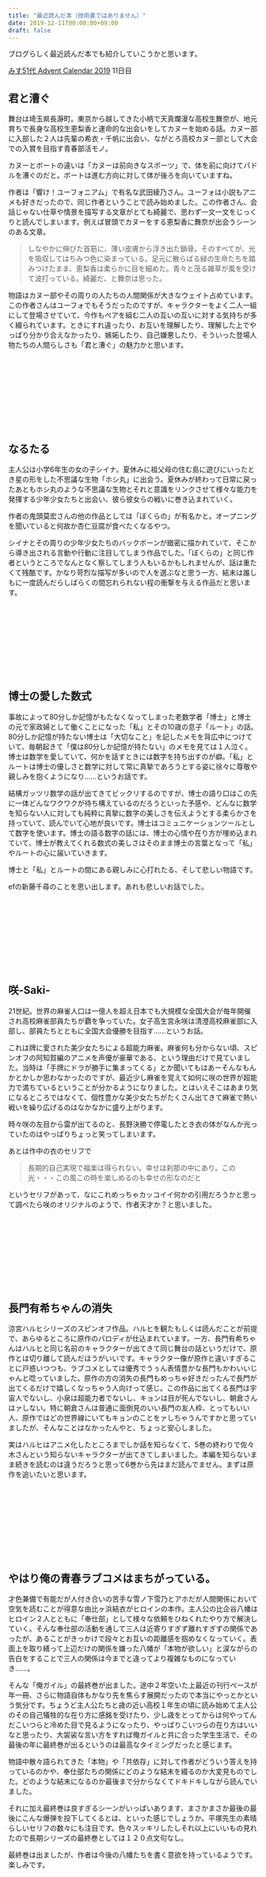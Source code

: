 ```yaml
---
title: "最近読んだ本（技術書ではありません）"
date: 2019-12-11T00:00:00+09:00
draft: false
---
```


ブログらしく最近読んだ本でも紹介していこうかと思います。

[みす51代 Advent Calendar 2019](https://adventar.org/calendars/3868) 11日目

<!--more-->

## 君と漕ぐ
舞台は埼玉県長瀞町。東京から越してきた小柄で天真爛漫な高校生舞奈が、地元育ちで長身な高校生恵梨香と運命的な出会いをしてカヌーを始める話。カヌー部に入部した２人は先輩の希衣・千帆に出会い、ながとろ高校カヌー部として大会での入賞を目指す青春部活モノ。

カヌーとボートの違いは「カヌーは前向きなスポーツ」で、体を前に向けてパドルを漕ぐのだと。ボートは進む方向に対して体が後ろを向いていますね。

作者は「響け！ユーフォニアム」で有名な武田綾乃さん。ユーフォは小説もアニメも好きだったので、同じ作者ということで読み始めました。この作者さん、会話じゃない仕草や情景を描写する文章がとても綺麗で、思わず一文一文をじっくりと読んでしまいます。例えば冒頭でカヌーをする恵梨香に舞奈が出会うシーンのある文章。
> しなやかに伸びた首筋に、薄い皮膚から浮き出た鎖骨。そのすべてが、光を吸収してはちみつ色に染まっている。足元に散らばる緑の生命たちを踏みつけたまま、恵梨香は柔らかに目を細めた。青々と茂る雑草が風を受けて波打っている。綺麗だ、と舞奈は思った。

物語はカヌー部やその周りの人たちの人間関係が大きなウェイト占めています。この作者さんはユーフォでもそうだったのですが、キャラクターをよく二人一組にして登場させていて、今作もペアを組む二人の互いの互いに対する気持ちが多く綴られています。ときにすれ違ったり、お互いを理解したり、理解した上でやっぱり分かり合えなかったり、嫉妬したり、自己嫌悪したり、そういった登場人物たちの人間らしさも「君と漕ぐ」の魅力かと思います。

<div class="iframely-embed"><div class="iframely-responsive" style="height: 140px; padding-bottom: 0;"><a href="https://www.amazon.co.jp/%25E5%2590%259B%25E3%2581%25A8%25E6%25BC%2595%25E3%2581%2590-%25E3%2581%25AA%25E3%2581%258C%25E3%2581%25A8%25E3%2582%258D%25E9%25AB%2598%25E6%25A0%25A1%25E3%2582%25AB%25E3%2583%258C%25E3%2583%25BC%25E9%2583%25A8-%25E6%2596%25B0%25E6%25BD%25AE%25E6%2596%2587%25E5%25BA%25AB-%25E6%25AD%25A6%25E7%2594%25B0-%25E7%25B6%25BE%25E4%25B9%2583/dp/4101801479" data-iframely-url="//cdn.iframe.ly/E7fRvdD?iframe=card-small"></a></div></div><script async src="//cdn.iframe.ly/embed.js" charset="utf-8"></script>

## なるたる
主人公は小学6年生の女の子シイナ。夏休みに祖父母の住む島に遊びにいったとき星の形をした不思議な生物「ホシ丸」に出会う。夏休みが終わって日常に戻ったあともホシ丸のような不思議な生物とそれと意識をリンクさせて様々な能力を発揮する少年少女たちと出会い、彼ら彼女らの戦いに巻き込まれていく。

作者の鬼頭莫宏さんの他の作品としては「ぼくらの」が有名かと。オープニングを聞いていると何故か杏仁豆腐が食べたくなるやつ。

シイナとその周りの少年少女たちのバックボーンが緻密に描かれていて、そこから導き出される言動や行動に注目してしまう作品でした。「ぼくらの」と同じ作者というところでなんとなく察してしまう人もいるかもしれませんが、話は重たくて残酷です。かなり苛烈な描写が多いので人を選ぶなと思う一方、結末は誰しもに一度読んだらしばらくの間忘れられない程の衝撃を与える作品だと思います。
<div class="iframely-embed"><div class="iframely-responsive" style="height: 140px; padding-bottom: 0;"><a href="https://www.amazon.co.jp/%25E6%2596%25B0%25E8%25A3%2585%25E7%2589%2588-%25E3%2581%25AA%25E3%2582%258B%25E3%2581%259F%25E3%2582%258B-KC%25E3%2583%2587%25E3%2583%25A9%25E3%2583%2583%25E3%2582%25AF%25E3%2582%25B9-%25E9%25AC%25BC%25E9%25A0%25AD-%25E8%258E%25AB%25E5%25AE%258F/dp/4063932230" data-iframely-url="//cdn.iframe.ly/iU6tvU9?iframe=card-small"></a></div></div><script async src="//cdn.iframe.ly/embed.js" charset="utf-8"></script>

## 博士の愛した数式
事故によって80分しか記憶がもたなくなってしまった老数学者「博士」と博士の元で家政婦として働くことになった「私」とその10歳の息子「ルート」の話。80分しか記憶が持たない博士は「大切なこと」を記したメモを背広中につけていて、毎朝起きて「僕は80分しか記憶が持たない」のメモを見ては１人泣く。博士は数学を愛していて、何かを話すときには数字を持ち出すのが癖。「私」とルートは博士の優しさと数学に対して常に真摯であろうとする姿に徐々に尊敬や親しみを抱くようになり......というお話です。

結構ガッツリ数学の話が出てきてビックリするのですが、博士の語り口はこの先に一体どんなワクワクが待ち構えているのだろうといった予感や、どんなに数学を知らない人に対しても純粋に真摯に数字の美しさを伝えようとする柔らかさを持っていて、読んでいて心地が良いです。博士はコミュニケーションツールとして数字を使います。博士の語る数字の話には、博士の心情や在り方が埋め込まれていて、博士が教えてくれる数式の美しさはそのまま博士の言葉となって「私」やルートの心に届いていきます。

博士と「私」とルートの間にある親しみに心打れたる、そして悲しい物語です。

efの新藤千尋のことを思い出します。あれも悲しいお話でした。

<div class="iframely-embed"><div class="iframely-responsive" style="height: 140px; padding-bottom: 0;"><a href="https://www.amazon.co.jp/%25E5%258D%259A%25E5%25A3%25AB%25E3%2581%25AE%25E6%2584%259B%25E3%2581%2597%25E3%2581%259F%25E6%2595%25B0%25E5%25BC%258F-%25E6%2596%25B0%25E6%25BD%25AE%25E6%2596%2587%25E5%25BA%25AB-%25E5%25B0%258F%25E5%25B7%259D-%25E6%25B4%258B%25E5%25AD%2590/dp/4101215235" data-iframely-url="//cdn.iframe.ly/BL7Y4Jb?iframe=card-small"></a></div></div><script async src="//cdn.iframe.ly/embed.js" charset="utf-8"></script>

## 咲-Saki-
21世紀。世界の麻雀人口は一億人を超え日本でも大規模な全国大会が毎年開催され高校麻雀部員たちが覇を争っていた。女子高生宮永咲は清澄高校麻雀部に入部し、部員たちとともに全国大会優勝を目指す......というお話。

これは牌に愛された美少女たちによる超能力麻雀。麻雀何も分からない頃、スピンオフの阿知賀編のアニメを声優が豪華である、という理由だけで見ていました。当時は「手牌にドラが勝手に集まってくる」とか聞いてもはあーそんなもんかとかしか思わなかったのですが、最近少し麻雀を覚えて如何に咲の世界が超能力で満ちているということが分かるようになりました。とはいえそこはあまり気になるところではなくて、個性豊かな美少女たちがたくさん出てきて麻雀で熱い戦いを繰り広げるのはなかなかに盛り上がります。

時々咲の左目から雷が出てるのと、長野決勝で停電したとき衣の体がなんか光っていたのはやっぱりちょっと笑ってしまいます。

あとは作中の衣のセリフで
> 長期的自己実現で福楽は得られない。幸せは刹那の中にあり。この光・・・この風この時を楽しめるのも幸せの形なのだと

というセリフがあって、なにこれめっちゃカッコイイ何かの引用だろうかと思って調べたら咲のオリジナルのようで、作者天才か？と思いました。

<div class="iframely-embed"><div class="iframely-responsive" style="height: 140px; padding-bottom: 0;"><a href="https://www.amazon.co.jp/%25E5%2592%25B2-Saki-1-%25E3%2583%25A4%25E3%2583%25B3%25E3%2582%25B0%25E3%2582%25AC%25E3%2583%25B3%25E3%2582%25AC%25E3%2583%25B3%25E3%2582%25B3%25E3%2583%259F%25E3%2583%2583%25E3%2582%25AF%25E3%2582%25B9-%25E5%25B0%258F%25E6%259E%2597/dp/4757517823" data-iframely-url="//cdn.iframe.ly/n8UzoDC?iframe=card-small"></a></div></div><script async src="//cdn.iframe.ly/embed.js" charset="utf-8"></script>

## 長門有希ちゃんの消失
涼宮ハルヒシリーズのスピンオフ作品。ハルヒを観たもしくは読んだことが前提で、あらゆるところに原作のパロディが仕込まれています。一方、長門有希ちゃんはハルヒと同じ名前のキャラクターが出てきて同じ舞台の話というだけで、原作とは切り離して読んだほうがいいです。キャラクター像が原作と違いすぎることに戸惑いつつも、ラブコメとしては優秀でうぅん表情豊かな長門もかわいいじゃんと唸っていました。原作の方の消失の長門もめっちゃ好きだったんで長門が出てくるだけで嬉しくなっちゃう人向けって感じ。この作品に出てくる長門は宇宙人でないし、小泉は超能力者でないし、キョンは目が死んでないし、朝倉さんはァしない。特に朝倉さんは普通に面倒見のいい長門の友人枠、とってもいい人、原作ではどの世界線にいてもキョンのことをァしちゃうんですかと思っていましたが、そんなことはなかったんやと、ちょっと安心しました。

実はハルヒはアニメ化したところまでしか話を知らなくて、5巻の終わりで佐々木さんという知らないキャラクターが出てきてしまいました。本編を知らないまま続きを読むのは違うだろうと思って6巻から先はまだ読んでません。まずは原作を追いたいと思います。

<div class="iframely-embed"><div class="iframely-responsive" style="height: 140px; padding-bottom: 0;"><a href="https://www.amazon.co.jp/%25E9%2595%25B7%25E9%2596%2580%25E6%259C%2589%25E5%25B8%258C%25E3%2581%25A1%25E3%2582%2583%25E3%2582%2593%25E3%2581%25AE%25E6%25B6%2588%25E5%25A4%25B1-1-%25E8%25A7%2592%25E5%25B7%259D%25E3%2582%25B3%25E3%2583%259F%25E3%2583%2583%25E3%2582%25AF%25E3%2582%25B9%25E3%2583%25BB%25E3%2582%25A8%25E3%2583%25BC%25E3%2582%25B9-203-5-%25E3%2581%25B7%25E3%2582%2588/dp/4047154059" data-iframely-url="//cdn.iframe.ly/NlMPwVJ?iframe=card-small"></a></div></div><script async src="//cdn.iframe.ly/embed.js" charset="utf-8"></script>

## やはり俺の青春ラブコメはまちがっている。
才色兼備で有能だが人付き合いの苦手な雪ノ下雪乃とアホだが人間関係において空気を読むことが得意な由比ヶ浜結衣がヒロインの本作。主人公の比企谷八幡はヒロイン２人とともに「奉仕部」として様々な依頼をひねくれたやり方で解決していく。そんな奉仕部の活動を通して三人は近寄りすぎず離れすぎずの関係であったが、あることがきっかけで段々とお互いの距離感を掴めなくなっていく。表面上を取り繕って上辺だけの関係を嫌った八幡が「本物が欲しい」と涙ながらの告白をすることで三人の関係は今までと違ってより複雑なものになっていき......。

そんな「俺ガイル」の最終巻が出ました。途中２年空いた上最近の刊行ペースが年一冊、さらに物語自体もかなり先を焦らす展開だったので本当にやっとかという気分です。ちょうど主人公たちと歳の近い高校１年生の頃に読み始めて主人公のその自己犠牲的な在り方に感銘を受けたり、少し歳をとってからは何やってんだこいつらと冷めた目で見るようになったり、やっぱりこいつらの在り方はいいなと思ったり、大袈裟な言い方をすれば俺ガイルと共に合った学生生活で、その最後の年に最終巻が出るというのは最高なタイミングだったと感じます。

物語中散々語られてきた「本物」や「共依存」に対して作者がどういう答えを持っているのかや、奉仕部たちの関係にどのような結末を綴るのか大変見ものでした。どのような結末になるのか最後まで分からなくてドキドキしながら読んでいました。

それに加え最終巻は良すぎるシーンがいっぱいあります、まさかまさか最後の最後にこんな爆弾を投下してくるとは、といった感じでしょうか。平塚先生の素晴らしいセリフの数々にも注目です。色々スッキリしたしそれ以上にいいもの見れたので長期シリーズの最終巻としては１２０点文句なし。

最終巻は出ましたが、作者は今後の八幡たちを書く意欲を持っているようです。楽しみです。

<div class="iframely-embed"><div class="iframely-responsive" style="height: 140px; padding-bottom: 0;"><a href="https://www.amazon.co.jp/%25E3%2582%2584%25E3%2581%25AF%25E3%2582%258A%25E4%25BF%25BA%25E3%2581%25AE%25E9%259D%2592%25E6%2598%25A5%25E3%2583%25A9%25E3%2583%2596%25E3%2582%25B3%25E3%2583%25A1%25E3%2581%25AF%25E3%2581%25BE%25E3%2581%25A1%25E3%2581%258C%25E3%2581%25A3%25E3%2581%25A6%25E3%2581%2584%25E3%2582%258B%25E3%2580%2582-14-%25E3%2582%25AC%25E3%2582%25AC%25E3%2582%25AC%25E6%2596%2587%25E5%25BA%25AB-%25E6%25B8%25A1-%25E8%2588%25AA/dp/4094517812" data-iframely-url="//cdn.iframe.ly/ZZXET5E?iframe=card-small"></a></div></div><script async src="//cdn.iframe.ly/embed.js" charset="utf-8"></script>

## 僕のヒーローアカデミア
世界の多くの人間が「個性」と呼ばれる超能力を持つ中、主人公「緑谷出久」は何の能力も持たない「無個性」として生まれてきた。出久は幼い頃から個性を悪用する敵「ヴィラン」を個性を発揮して取り締まる「ヒーロー」にあこがれていた。無個性である出久にヒーローを目指すことは無謀であったが、ある事件を通してヒーロー「オールマイト」にヒーローのとしての素質を見出された。オールマイトの個性は特別で、他人に個性を譲渡することができ、オールマイトの個性を受け継いで個性持ちとなった出久はヒーローを目指す学生が集まるヒーロー養成校「雄英学園」に通うようになる。学園や学園外での様々な事件を通して出久やその周りの個性豊かなキャラクターたちの成長を描いています。

所謂少年漫画を読んだのは結構久しぶりであったような気がします。小学生時代はNARUTOにドハマりしていたのですが、その頃の熱い気持ちを思い出しました。そしてこの作者さん、素人目に見てもめちゃくちゃ絵がうまい。そんなことを言うと失礼かもしれませんが、絵を見るだけでも読む価値があると思います。

好きなキャラクターは轟焦凍です。ああいう寡黙だけど心の中には熱い思いがあるやつってめっちゃカッコイイと思います。そして何より強い。あとは麗日お茶子、明るく努力家で負けん気な性格で気持ちがいいやつなので好きです。作者も言っていたけど印象に残るいい名前だなあと思います。能力はちょっと目立たないけどね。

ストーリーはエリちゃんの出てくる話が好きでした。エリちゃんが個性を制御できるようになったら主人公無敵では？？？と思ったり。

<div class="iframely-embed"><div class="iframely-responsive" style="height: 140px; padding-bottom: 0;"><a href="https://www.amazon.co.jp/%25E5%2583%2595%25E3%2581%25AE%25E3%2583%2592%25E3%2583%25BC%25E3%2583%25AD%25E3%2583%25BC%25E3%2582%25A2%25E3%2582%25AB%25E3%2583%2587%25E3%2583%259F%25E3%2582%25A2-20-%25E3%2582%25B8%25E3%2583%25A3%25E3%2583%25B3%25E3%2583%2597%25E3%2582%25B3%25E3%2583%259F%25E3%2583%2583%25E3%2582%25AF%25E3%2582%25B9-%25E5%25A0%2580%25E8%25B6%258A-%25E8%2580%2595%25E5%25B9%25B3/dp/4088815661" data-iframely-url="//cdn.iframe.ly/xjFJ9Ox?iframe=card-small"></a></div></div><script async src="//cdn.iframe.ly/embed.js" charset="utf-8"></script>

## ソードアート・オンライン
舞台は2022年〜、近未来の話。ナーヴギアと呼ばれるマシンを使ってのバーチャル世界へのフルダイブ技術が確立した世界。主人公の桐ヶ谷和人（キリト）がバーチャル世界での事件に巻き込まれて、その事件を解決する過程でヒロインと出会ったり、敵と戦ったり、バーチャル世界と現実世界の違いについて考えたりする話です。SAOはマザーズロザリオ編が好きです。アニメ本当に良かった。

数年前にアリシゼーション編の途中まで読んでいて、それ以降しばらく追っていませんでした。アリシゼーション編に出てくるヒロインはアリスという剣士の女の子で、現実世界に体を持たない仮想世界の住人です。アリシゼーション編は今ちょうどアニメ化して放映中なんですが、アリスがカッコかわいくてエモいです（語彙力）。モチベーションが湧いてきたのでアリシゼーション編の最後まで読みました。結末はなかなかビックリすると思います。そうなってしまうか、と。ネタバレになってしまうのでなんともボカした言い方しか出来ないのですが、登場人物に感情移入した気持ちで見ると辛いが、読者としての傍観する立場からは面白かったと言える、といった感じでしょうか。

本は読み終わってしまいましたがアニメは未だ毎週ワクワクしながら観ています。はよキリト目覚めろ。

<div class="iframely-embed"><div class="iframely-responsive" style="height: 140px; padding-bottom: 0;"><a href="https://www.amazon.co.jp/%25E3%2582%25BD%25E3%2583%25BC%25E3%2583%2589%25E3%2582%25A2%25E3%2583%25BC%25E3%2583%2588%25E3%2583%25BB%25E3%2582%25AA%25E3%2583%25B3%25E3%2583%25A9%25E3%2582%25A4%25E3%2583%25B3-18-%25E3%2582%25A2%25E3%2583%25AA%25E3%2582%25B7%25E3%2582%25BC%25E3%2583%25BC%25E3%2582%25B7%25E3%2583%25A7%25E3%2583%25B3%25E3%2583%25BB%25E3%2583%25A9%25E3%2582%25B9%25E3%2583%2586%25E3%2582%25A3%25E3%2583%25B3%25E3%2582%25B0-%25E9%259B%25BB%25E6%2592%2583%25E6%2596%2587%25E5%25BA%25AB-%25E5%25B7%259D%25E5%258E%259F%25E7%25A4%25AB/dp/4048922505" data-iframely-url="//cdn.iframe.ly/8582FEb?iframe=card-small"></a></div></div><script async src="//cdn.iframe.ly/embed.js" charset="utf-8"></script>

## 終末なにしてますか? もう一度だけ、会えますか?
終末なにしてますか?忙しいですか?救ってもらっていいですか（通称：すかすか）の第２部。アニメを見ていた人なら知っていると思いますが、ティアット(緑)・コロン(桃)・ラキシュ(黄)・パニバル(紫)のチビっ子たちが成長した姿で出てきます。

舞台はレグル・エレと呼ばれる空中都市。地上が「ケモノ」によって滅ぼされて生き残ったものたちが「大賢者」の力によって浮かぶ空中都市で、時折地上からやってくるケモノに怯えながら生活していた。ヒロインの女の子たちはレプラカーンと呼ばれる種族で、レグル・エレで唯一ケモノに対抗できるダグ・ウェポンと呼ばれる武器を扱えることと、その生まれたちにより自分の命にあまり執着を持たないことから、ケモノに対する捨て身の兵器として扱われていた。そんなヒロインたちに周りの人たちが接することでヒロインたちに心に変化が生まれてきて、そこに切ない物語が生まれてきます。

はじめはアニメから入ったのですが、退廃した世界観や悲しいストーリーに強烈なカタルシスを感じました。登場人物たちの今後が気になって第二部に入ってからもずっと追っています。感動する話は何かと言われれば、CLANNADの次にはこのシリーズを上げると思います。アニメでもいいですし、原作なら第一部の第一巻〜第三巻(アニメ分相当)まででもいいので読んでほしいです。気に入っていただけたら続きの第二部も濃い内容となっているので是非読んでほしいです。

<div class="iframely-embed"><div class="iframely-responsive" style="height: 140px; padding-bottom: 0;"><a href="https://www.amazon.co.jp/%25E7%25B5%2582%25E6%259C%25AB%25E3%2581%25AA%25E3%2581%25AB%25E3%2581%2597%25E3%2581%25A6%25E3%2581%25BE%25E3%2581%2599%25E3%2581%258B-%25E3%2582%2582%25E3%2581%2586%25E4%25B8%2580%25E5%25BA%25A6%25E3%2581%25A0%25E3%2581%2591%25E3%2580%2581%25E4%25BC%259A%25E3%2581%2588%25E3%2581%25BE%25E3%2581%2599%25E3%2581%258B-08-%25E8%25A7%2592%25E5%25B7%259D%25E3%2582%25B9%25E3%2583%258B%25E3%2583%25BC%25E3%2582%25AB%25E3%2583%25BC%25E6%2596%2587%25E5%25BA%25AB-%25E6%259E%25AF%25E9%2587%258E/dp/4041075505" data-iframely-url="//cdn.iframe.ly/GpoHoJN?iframe=card-small"></a></div></div><script async src="//cdn.iframe.ly/embed.js" charset="utf-8"></script>

## 弱キャラ友崎くん
高校生友崎文也は「アタファミ」と呼ばれるゲームで『nanashi』というハンドルネームの日本一プレーヤーだったが、現実では自分の見た目や周りに関心を示さず人生のことを「クソゲー」と称していた。一方本作のヒロインの一人で、主人公のクラスメイト日南葵は「アタファミ」で日本２番でありながらも、現実でも誰から好かれて何でも出来る自他ともに認めるパーフェクトヒロインであった。あるとき日南は唯一アタファミで勝つことの出来ないnanashiのことを知ろうと会う約束を取り付けて、自分でさえ勝てない相手nanashiがクラスでも冴えない友崎であることを知る。人生もゲームも生まれ持ったキャラクターの能力によって決まる、「弱キャラ」に生まれてしまった自分では攻略することの出来ない人生は「クソゲー」であると称する友崎を、人生は計算と理論による努力で「強キャラ」変われる「神ゲー」だと信じていた日南は認めることが出来ない。お互いの信じるものを賭けて日南は友崎に人生攻略のレクチャーを始めることになる......。

作者の尾久ユウキさんはこれが作家デビュー作のようです。イラストレーターのフライは「色づく世界の明日から」のキャラデザをやっていて知りました。

最初の方はまだ主人公はオタクで陰キャだったので周りと噛み合わず、読んでいるこっちも辛くなってしまうのですが、日南から出される陰キャ脱却の課題をこなす中で、段々と明るくなって周りに認められていく様子は素直に気持ちが良いです。日南の言ってることは割と当たり前のことなのですが、オタクの人間にはまあハードルが高いんですよね。それをこなして成長する主人公を見ていると、凄く浅い言い方しか出来ないんですけど何だか自分も頑張ろうという気持ちになってきます。

話が進むと菊池さんというヒロインが出てきます。本を読んだり小説を書いたりすることが趣味の文学少女で、穏やかな性格である一方、人の性格や行動に対する鋭い視点を持っている女の子です。ヒロイン力はかなり高くて、ネタバレになってしまうのであまり言えないのですが、最新刊付近では色々とありました。続きが早く読みたいです。

物語のメインヒロインは日南のはずです。主人公と日南がこの先どうなっていくか、今後が気になる作品です。

正直読む人によって賛否両論な作品だと思いますが、個人的には弱キャラ友崎くんは結構推してます。今度アニメ化もしますしね。

<div class="iframely-embed"><div class="iframely-responsive" style="height: 140px; padding-bottom: 0;"><a href="https://www.amazon.co.jp/%25E5%25BC%25B1%25E3%2582%25AD%25E3%2583%25A3%25E3%2583%25A9%25E5%258F%258B%25E5%25B4%258E%25E3%2581%258F%25E3%2582%2593-Lv-8-%25E3%2582%25AC%25E3%2582%25AC%25E3%2582%25AC%25E6%2596%2587%25E5%25BA%25AB-%25E5%25B1%258B%25E4%25B9%2585-%25E3%2583%25A6%25E3%2582%25A6%25E3%2582%25AD/dp/4094518150" data-iframely-url="//cdn.iframe.ly/ZLsoF8c?iframe=card-small"></a></div></div><script async src="//cdn.iframe.ly/embed.js" charset="utf-8"></script>

## 安達としまむら
授業をサボった先で出会った不真面目女子高生安達としまむらの「ゆる〜い」(公式談)日常を描いた話。作者の入間人間は、最近だとやが君のスピンオフを書いてて有名。まだ１巻しか読んでいません。「ゆる〜い」というか「ゆり〜い」って感じで読んでるこっちもドキドキしてしまうような百合な描写がありました。

最初はしまむら視点で安達の掴みきれない行動に悩まされる様子が描かれていて、この本はしまむら視点で進んでしまむらが安達のことを知っていく話なのかなあと思いきや、途中から安達視点にも切り替わって、そこからは......(あとは読んでください)。

お互いの視点からお互いに対する印象とか気持ちとかが語られていて、なぜ一緒にいるのかということに対する考察がしっかりなされていたのが良かったです。そういうの好き。

サブキャラとして宇宙服を来た宇宙人を自称するヤシロというキャラクターが出てくるですが、なんだか電波女と青春男でも見たことがある気がします。そういや作者同じだったかと。こちらはアニメしか見ていないし、見たのが4,5年は昔なのでよく覚えていないのですが、何か世界観が繋がっているのでしょうか。あとカラオケで一緒に歌ったのはスピッツのロビンソンですかね。

続きも読みたいなと思います。

<div class="iframely-embed"><div class="iframely-responsive" style="height: 140px; padding-bottom: 0;"><a href="https://www.amazon.co.jp/%25E5%25AE%2589%25E9%2581%2594%25E3%2581%25A8%25E3%2581%2597%25E3%2581%25BE%25E3%2582%2580%25E3%2582%2589-%25E9%259B%25BB%25E6%2592%2583%25E6%2596%2587%25E5%25BA%25AB-%25E5%2585%25A5%25E9%2596%2593-%25E4%25BA%25BA%25E9%2596%2593/dp/4048914219" data-iframely-url="//cdn.iframe.ly/YrlSol0?iframe=card-small"></a></div></div><script async src="//cdn.iframe.ly/embed.js" charset="utf-8"></script>

## 余談
あまり関係のないことですが、アマゾンの商品リンクをいい感じにする機能、今までははてなブログがよしなにやってくれていたのですが、Hugoに乗り換えてからは使えなくなってしまいました。今は[iframely](https://iframely.com/)というサービスを使っていて、大変助かっています。